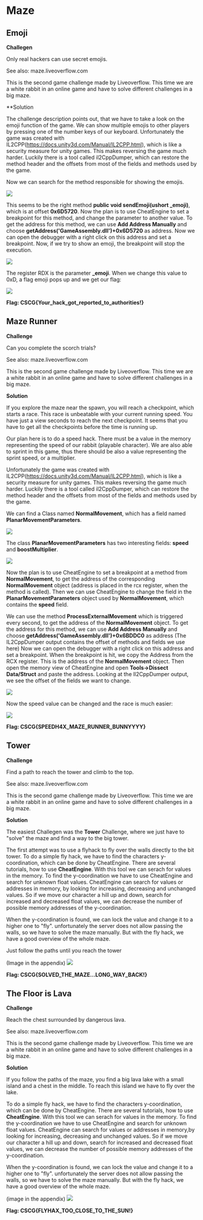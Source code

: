 # Maze


## Emoji

**Challegen**

Only real hackers can use secret emojis.

See also: maze.liveoverflow.com


This is the second game challenge made by Liveoverflow.
This time we are a white rabbit in an online game and have to solve different challenges in a big maze.

**Solution

The challenge description points out, that we have to take a look on the emoji function of the game. 
We can show multiple emojis to other players by pressing one of the number keys of our keyboard.
Unfortunately the game was created with IL2CPP(https://docs.unity3d.com/Manual/IL2CPP.html), which is like a security measure for unity games.
This makes reversing the game much harder.
Luckily there is a tool called il2CppDumper, which can restore the method header and the offsets from most of the fields and methods used by the game.

Now we can search for the method responsible for showing the emojis.

![](writeupfiles/Emoji/sendEmoji.png)

This seems to be the right method **public void sendEmoji(ushort \_emoji)**, which is at offset **0x6D5720**.
Now the plan is to use CheatEngine to set a breakpoint for this method, and change the parameter to another value.
To get the address for this method, we can use **Add Address Manually** and choose **getAddress('GameAssembly.dll')+0x6D5720** as address. 
Now we can open the debugger with a right click on this address and set a breakpoint. Now, if we try to show an emoji, the breakpoint will stop the execution.

![](writeupfiles/Emoji/breakpoint.png)

The register RDX is the parameter **\_emoji**. When we change this value to 0xD, a flag emoji pops up and we get our flag:

![](writeupfiles/Emoji/flag.jpg)

**Flag: CSCG{Your\_hack\_got\_reported\_to\_authorities!}**


## Maze Runner

**Challenge**

Can you complete the scorch trials?

See also: maze.liveoverflow.com


This is the second game challenge made by Liveoverflow.
This time we are a white rabbit in an online game and have to solve different challenges in a big maze.

**Solution**

If you explore the maze near the spawn, you will reach a checkpoint, which starts a race.
This race is unbeatable with your current running speed. You have just a view seconds to reach the next checkpoint.
It seems that you have to get all the checkpoints before the time is running up.

Our plan here is to do a speed hack. There must be a value in the memory representing the speed of our rabbit (playable character).
We are also able to sprint in this game, thus there should be also a value representing the sprint speed, or a multiplier.

Unfortunately the game was created with IL2CPP(https://docs.unity3d.com/Manual/IL2CPP.html), which is like a security measure for unity games.
This makes reversing the game much harder.
Luckily there is a tool called il2CppDumper, which can restore the method header and the offsets from most of the fields and methods used by the game.

We can find a Class named **NormalMovement**, which has a field named **PlanarMovementParameters**.

![](writeupfiles/Race/NormalMovement.jpg)

The class **PlanarMovementParameters** has two interesting fields: **speed** and **boostMultiplier**.

![](writeupfiles/Race/PlanarMovement.png)

Now the plan is to use CheatEngine to set a breakpoint at a method from **NormalMovement**, to get the address of the corresponding **NormalMovement** object (address is placed in the rcx register, when the method is called).
Then we can use CheatEngine to change the field in the **PlanarMovementParameters** object used by **NormalMovement**, which contains the **speed** field.

We can use the method **ProcessExternalMovement** which is triggered every second, to get the address of the **NormalMovement** object. To get the address for this method, we can use **Add Address Manually** and choose **getAddress('GameAssembly.dll')+0x6BDDC0** as address (The IL2CppDumper output contains the offset of methods and fields we use here)
Now we can open the debugger with a right click on this address and set a breakpoint. When the breakpoint is hit, we copy the Address from the RCX register.
This is the address of the **NormalMovement** object.
Then open the memory view of CheatEngine and open **Tools-\>Dissect Data/Struct** and paste the address.
Looking at the Il2CppDumper output, we see the offset of the fields we want to change.

![](writeupfiles/Race/ChangeMovementspeed.png)

Now the speed value can be changed and the race is much easier:

![](writeupfiels/Race/Flag.png)

**Flag: CSCG{SPEEDH4X\_MAZE\_RUNNER\_BUNNYYYY}**




## Tower

**Challenge**

Find a path to reach the tower and climb to the top.

See also: maze.liveoverflow.com


This is the second game challenge made by Liveoverflow.
This time we are a white rabbit in an online game and have to solve different challenges in a big maze.

**Solution**

The easiest Challegen was the **Tower** Challenge, where we just have to "solve" the maze and find a way to the big tower.

The first attempt was to use a flyhack to fly over the walls directly to the bit tower.
To do a simple fly hack, we have to find the characters y-coordination, which can be done by CheatEngine.
There are several tutorials, how to use **CheatEngine**. With this tool we can serach for values in the memory.
To find the y-coordination we have to use CheatEngine and search for unknown float values. CheatEngine can search for values or addresses in memory, by looking for increasing, decreasing and unchanged values.
So if we move our character a hill up and down, search for increased and decreased float values, we can decrease the number of possible memory addresses of the y-coordination.

When the y-coordination is found, we can lock the value and change it to a higher one to "fly".
unfortunately the server does not allow passing the walls, so we have to solve the maze manually. But with the fly hack, we have a good overview of the whole maze.

Just follow the paths until you reach the tower

(Image in the appendix)
![](writeupfiles/Tower/Tower.png)

**Flag: CSCG{SOLVED\_THE\_MAZE...LONG\_WAY\_BACK!}**


## The Floor is Lava

**Challenge**

Reach the chest surrounded by dangerous lava.

See also: maze.liveoverflow.com

This is the second game challenge made by Liveoverflow.
This time we are a white rabbit in an online game and have to solve different challenges in a big maze.

**Solution**

If you follow the paths of the maze, you find a big lava lake with a small island and a chest in the middle.
To reach this island we have to fly over the lake. 

To do a simple fly hack, we have to find the characters y-coordination, which can be done by CheatEngine.
There are several tutorials, how to use **CheatEngine**. With this tool we can serach for values in the memory.
To find the y-coordination we have to use CheatEngine and search for unknown float values. CheatEngine can search for values or addresses in memory,by looking for increasing, decreasing and unchanged values.
So if we move our character a hill up and down, search for increased and decreased float values, we can decrease the number of possible memory addresses of the y-coordination.

When the y-coordination is found, we can lock the value and change it to a higher one to "fly".
unfortunately the server does not allow passing the walls, so we have to solve the maze manually. But with the fly hack, we have a good overview of the whole maze.

(image in the appendix)
![](writeupfiles/Lava/Lava.png)

**Flag: CSCG{FLYHAX\_TOO\_CLOSE\_TO\_THE\_SUN!}**


